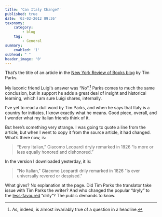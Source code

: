 ```yaml
---
title: 'Can Italy Change?'
published: true
date: '03-02-2012 09:36'
taxonomy:
    category:
        - blog
    tag:
        - General
summary:
    enabled: '1'
subhead: " "
header_image: '0'
---
```


That’s the title of an article in the [New York Review of Books blog](http://www.nybooks.com/blogs/nyrblog/2012/jan/31/can-italy-change/) by Tim Parks.

My laconic friend Luigi’s answer was “No”.[^1] Parks comes to much the same conclusion, but in support he adds a great deal of insight and historical learning, which I am sure Luigi shares, internally.

[^1]: As, indeed, is almost invariably true of a question in a headline.

I’ve yet to read a dull word by Tim Parks, and when he says that Italy is a country for initiates, I know exactly what he means. Good piece, overall, and I wonder what my Italian friends think of it. 

But here’s something very strange. I was going to quote a line from the article, but when I went to copy it from the source article, it had changed. What’s there now, is:

> “Every Italian,” Giacomo Leopardi dryly remarked in 1826 “is more or less equally honored and dishonored.”

In the version I downloaded yesterday, it is:

> "No Italian," Giacomo Leopardi drily remarked in 1826 "is ever universally revered or despised."

What gives? No explanation at the page. Did Tim Parks the translator take issue with Tim Parks the writer? And who changed the popular “dryly” to the [less-favoured](https://books.google.com/ngrams/graph?content=drily%2Cdryly&year_start=1800&year_end=2000&corpus=0&smoothing=3) “drily”? The public demands to know.
